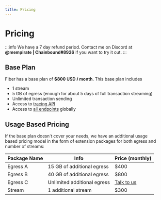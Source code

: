 ```yaml
---
title: Pricing
---
```


# Pricing
:::info
We have a 7 day refund period. Contact me on Discord at **@mempirate | Chainbound#8926** if you want to try it out.
:::

## Base Plan
Fiber has a base plan of **$800 USD / month**. This base plan includes
* 1 stream
* 5 GB of egress (enough for about 5 days of full transaction streaming)
* Unlimited transaction sending
* Access to [tracing API](/docs/usage/tracing)
* Access to [all endpoints](/docs/regions) globally

## Usage Based Pricing
If the base plan doesn't cover your needs, we have an additional usage based pricing model in the form of extension packages for both egress and number of streams:

| Package Name | Info                         | Price (monthly) |
| ------------ | ---------------------------- | --------------- |
| Egress A     | 15 GB of additional egress   | $400            |
| Egress B     | 40 GB of additional egress   | $800            |
| Egress C     | Unlimited additional egress  | [Talk to us](mailto:info@chainbound.io)      |
| Stream       | 1 additional stream          | $300            |
